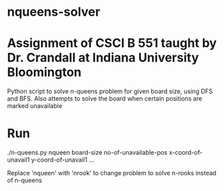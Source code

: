 # nqueens-solver
# Assignment of CSCI B 551 taught by Dr. Crandall at Indiana University Bloomington
Python script to solve n-queens problem for given board size, using DFS and BFS. Also attempts to solve the board when certain positions are marked unavailable

# Run
./n-queens.py nqueen board-size no-of-unavailable-pos x-coord-of-unavail1 y-coord-of-unavail1 ...

Replace 'nqueen' with 'nrook' to change problem to solve n-rooks instead of n-queens


